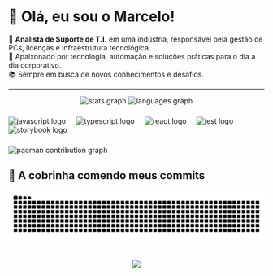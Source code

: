 # 👋 Olá, eu sou o Marcelo!

💼 **Analista de Suporte de T.I.** em uma indústria, responsável pela gestão de PCs, licenças e infraestrutura tecnológica.  
🚀 Apaixonado por tecnologia, automação e soluções práticas para o dia a dia corporativo.  
📚 Sempre em busca de novos conhecimentos e desafios.

---

<div align="center">
  <img src="https://github-readme-stats.vercel.app/api?username=marcelopiloni&hide_title=false&hide_rank=false&show_icons=true&include_all_commits=true&count_private=true&disable_animations=false&theme=dracula&locale=en&hide_border=false&order=1" height="150" alt="stats graph"  />
  <img src="https://github-readme-stats.vercel.app/api/top-langs?username=marcelopiloni&locale=en&hide_title=false&layout=compact&card_width=320&langs_count=5&theme=dracula&hide_border=false&order=2" height="150" alt="languages graph"  />
</div>

###

<div align="left">
  <img src="https://cdn.jsdelivr.net/gh/devicons/devicon/icons/javascript/javascript-original.svg" height="40" alt="javascript logo"  />
  <img width="12" />
  <img src="https://cdn.jsdelivr.net/gh/devicons/devicon/icons/typescript/typescript-original.svg" height="40" alt="typescript logo"  />
  <img width="12" />
  <img src="https://cdn.jsdelivr.net/gh/devicons/devicon/icons/react/react-original.svg" height="40" alt="react logo"  />
  <img width="12" />
  <img src="https://cdn.jsdelivr.net/gh/devicons/devicon/icons/jest/jest-plain.svg" height="40" alt="jest logo"  />
  <img width="12" />
  <img src="https://cdn.jsdelivr.net/gh/devicons/devicon/icons/storybook/storybook-original.svg" height="40" alt="storybook logo"  />
</div>

###

<picture>
  <source media="(prefers-color-scheme: dark)" srcset="https://raw.githubusercontent.com/marcelopiloni/marcelopiloni/output/pacman-contribution-graph-dark.svg">
  <source media="(prefers-color-scheme: light)" srcset="https://raw.githubusercontent.com/marcelopiloni/marcelopiloni/output/pacman-contribution-graph.svg">
  <img alt="pacman contribution graph" src="https://raw.githubusercontent.com/marcelopiloni/marcelopiloni/output/pacman-contribution-graph.svg">
</picture>

###

## 🐍 A cobrinha comendo meus commits
![Snake animation](https://github.com/marcelopiloni/marcelopiloni/blob/output/github-contribution-grid-snake.svg)

###

<div align="center">
  <img src="https://visitor-badge.laobi.icu/badge?page_id=marcelopiloni.marcelopiloni&"  />
</div>

###
